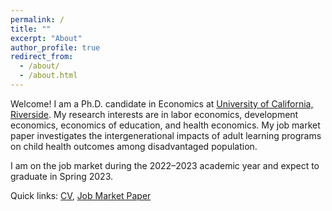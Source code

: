 ```yaml
---
permalink: /
title: ""
excerpt: "About"
author_profile: true
redirect_from: 
  - /about/
  - /about.html
---
```


<!--I am a PhD candidate in the Economics Department at the [University of California, Riverside](https://economics.ucr.edu/graduate-program/graduate-students/). I study the economics of education, with a particular interest in long-run effects and intergenerational transmission.--> 

<!--My research interest areas are Labor Economics, Economics of Education, Development Economics, Health Economics, and Econometrics.--> 

<!--Prior to coming to UCR in 2017, I completed my Master’s in Economics in India. I worked with think tanks and government research organizations as well.-->

<!--My primary research interests are in health economics, public economics, and labor economics. My job market paper investigates the short- and long-term impacts of substance use disorder treatment programs on human capital accumulation and labor market outcomes among at-risk youth.-->

<!--I am on the job market in the academic year 2022-2023, and will be available for interviews.-->

<!--[CV](/files/CV_Opinder_Kaur.pdf), [Job Market Paper](/files/JMP_Opinder_Kaur.pdf)-->



Welcome! I am a Ph.D. candidate in Economics at [University of California, Riverside](https://economics.ucr.edu/). My research interests are in labor economics, development economics, economics of education, and health economics. My job market paper investigates the intergenerational impacts of adult learning programs on child health outcomes among disadvantaged population. 


I am on the job market during the 2022–2023 academic year and expect to graduate in Spring 2023.


Quick links: [CV](/files/CV_Opinder_Kaur.pdf), [Job Market Paper](/files/JMP_Kaur2022.pdf)



